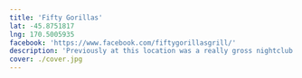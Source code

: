 ```yaml
---
title: 'Fifty Gorillas'
lat: -45.8751817
lng: 170.5005935
facebook: 'https://www.facebook.com/fiftygorillasgrill/'
description: 'Previously at this location was a really gross nightclub called Brimstone.'
cover: ./cover.jpg
---
```

